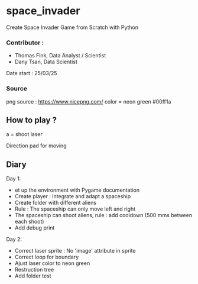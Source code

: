 # space_invader
Create Space Invader Game from Scratch with Python

### Contributor :
- Thomas Fink, Data Analyst / Scientist
- Dany Tsan, Data Scientist

Date start :
25/03/25

### Source

png source : https://www.nicepng.com/
color = neon green #00ff1a

## How to play ?

a = shoot laser

Direction pad for moving

## Diary

Day 1:
- et up the environment with Pygame documentation
- Create player : Integrate and adapt a spaceship
- Create folder with different aliens
- Rule : The spaceship can only move left and right
- The spaceship can shoot aliens, rule : add cooldown (500 mms between each shoot)
- Add debug print

Day 2:
- Correct laser sprite : No 'image' attribute in sprite
- Correct loop for boundary
- Ajust laser color to neon green
- Restruction tree
- Add folder test

